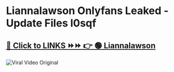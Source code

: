 
 # Liannalawson Onlyfans Leaked - Update Files l0sqf

## <h2><a href="https://clipsfans.com/Liannalawson&ref=git">🔗 Click to LINKS ⏩⏩ 👉 🟢 Liannalawson </a></h2>

<a href="https://clipsfans.com/Liannalawson&ref=git" rel="nofollow" data-target="animated-image.originalLink"><img src="https://i.ibb.co.com/xMMVF88/686577567.gif" alt="Viral Video Original" style="max-width: 100%; display: inline-block;" data-target="animated-image.originalImage"></a>

